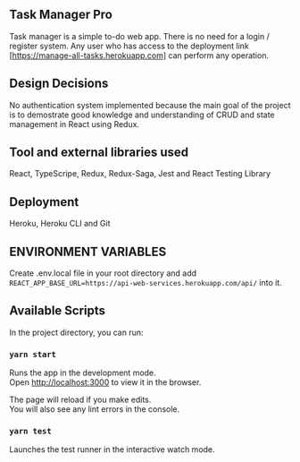 ## Task Manager Pro

Task manager is a simple to-do web app. There is no need for a login / register system. Any user who has access to the deployment
link [https://manage-all-tasks.herokuapp.com] can perform any operation.

## Design Decisions

No authentication system implemented because the main goal of the project is to demostrate good knowledge and understanding of CRUD and state management in React using Redux. 

## Tool and external libraries used

React, TypeScripe, Redux, Redux-Saga, Jest and React Testing Library 

## Deployment
Heroku, Heroku CLI and Git

## ENVIRONMENT VARIABLES
Create .env.local file in your root directory and add `REACT_APP_BASE_URL=https://api-web-services.herokuapp.com/api/` into it.

## Available Scripts

In the project directory, you can run:

### `yarn start`

Runs the app in the development mode.\
Open [http://localhost:3000](http://localhost:3000) to view it in the browser.

The page will reload if you make edits.\
You will also see any lint errors in the console.

### `yarn test`
Launches the test runner in the interactive watch mode.